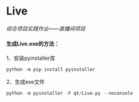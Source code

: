 # Live
*综合项目实践作业——直播间项目*



#### 生成Live.exe的方法：

1、安装pyinstaller库

```python
python -m pip install pyinstaller
```

2、生成exe文件

```python
python -m pyinstaller -F qt/Live.py --noconsole
```

